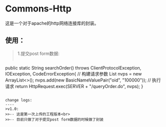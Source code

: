 # Commons-Http
这是一个对于apache的http网络连接库的封装。

使用：
----
>1.提交post form数据:
>>```Java
public static String searchOrder() throws ClientProtocolException, IOException, CodeErrorException{
	// 构建请求参数
	List<NameValuePair> nvps = new ArrayList<>();
	nvps.add(new BasicNameValuePair("oid", "100000"));
	// 执行请求
	return HttpRequest.exec(SERVER + "/queryOrder.do", nvps);
}
```

change logs:
----
>v1.0:  
>>-- 这是第一次上传的工程版本<br>
>>-- 目前只做了对于提交post form数据的时候做了封装
    
